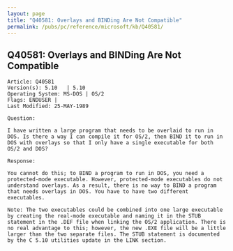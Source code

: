 ```yaml
---
layout: page
title: "Q40581: Overlays and BINDing Are Not Compatible"
permalink: /pubs/pc/reference/microsoft/kb/Q40581/
---
```


## Q40581: Overlays and BINDing Are Not Compatible

	Article: Q40581
	Version(s): 5.10   | 5.10
	Operating System: MS-DOS | OS/2
	Flags: ENDUSER |
	Last Modified: 25-MAY-1989
	
	Question:
	
	I have written a large program that needs to be overlaid to run in
	DOS. Is there a way I can compile it for OS/2, then BIND it to run in
	DOS with overlays so that I only have a single executable for both
	OS/2 and DOS?
	
	Response:
	
	You cannot do this; to BIND a program to run in DOS, you need a
	protected-mode executable. However, protected-mode executables do not
	understand overlays. As a result, there is no way to BIND a program
	that needs overlays in DOS. You have to have two different
	executables.
	
	Note: The two executables could be combined into one large executable
	by creating the real-mode executable and naming it in the STUB
	statement in the .DEF file when linking the OS/2 application. There is
	no real advantage to this; however, the new .EXE file will be a little
	larger than the two separate files. The STUB statement is documented
	by the C 5.10 utilities update in the LINK section.
